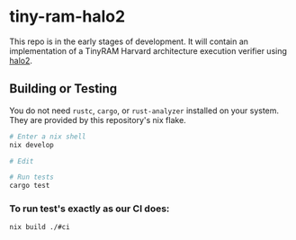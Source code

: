 # tiny-ram-halo2

This repo is in the early stages of development.
It will contain an implementation of a TinyRAM Harvard architecture execution verifier using [halo2](https://github.com/zcash/halo2).

## Building or Testing

You do not need `rustc`, `cargo`, or `rust-analyzer` installed on your system. They are provided by this repository's nix flake.
```bash
# Enter a nix shell
nix develop

# Edit

# Run tests
cargo test
```

### To run test's exactly as our CI does:

`nix build ./#ci`
